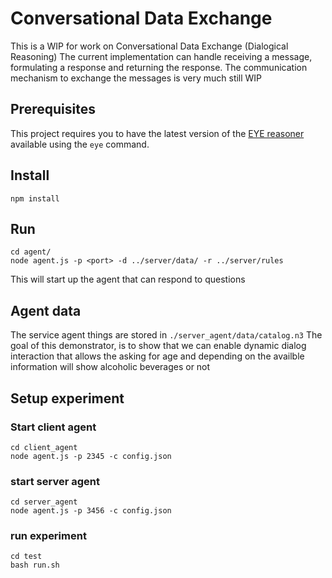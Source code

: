 # Conversational Data Exchange

This is a WIP for work on Conversational Data Exchange (Dialogical Reasoning)
The current implementation can handle receiving a message, formulating a response and returning the response.
The communication mechanism to exchange the messages is very much still WIP

## Prerequisites

This project requires you to have the latest version of the [EYE reasoner](https://github.com/eyereasoner/eye) available using the `eye` command.

## Install

```
npm install
```

## Run

```
cd agent/
node agent.js -p <port> -d ../server/data/ -r ../server/rules
```
This will start up the agent that can respond to questions

## Agent data
The service agent things are stored in `./server_agent/data/catalog.n3`
The goal of this demonstrator, is to show that we can enable dynamic dialog interaction
that allows the asking for age and depending on the availble information will show alcoholic beverages or not

## Setup experiment

### Start client agent
```
cd client_agent
node agent.js -p 2345 -c config.json
```

### start server agent
```
cd server_agent
node agent.js -p 3456 -c config.json
```

### run experiment
```
cd test
bash run.sh
```